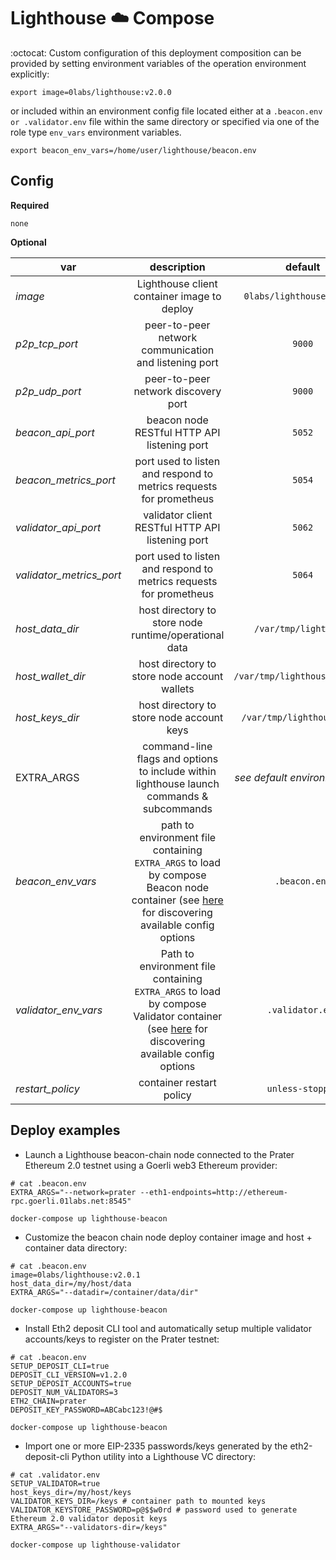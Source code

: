 # Lighthouse :cloud: Compose

:octocat: Custom configuration of this deployment composition can be provided by setting environment variables of the operation environment explicitly:

`export image=0labs/lighthouse:v2.0.0`

or included within an environment config file located either at a `.beacon.env or .validator.env` file within the same directory or specified via one of the role type `env_vars` environment variables.

`export beacon_env_vars=/home/user/lighthouse/beacon.env`

## Config

**Required**

`none`

**Optional**

| var | description | default |
| --- | :---: | :---: |
| *image* | Lighthouse client container image to deploy | `0labs/lighthouse:latest` |
| *p2p_tcp_port* | peer-to-peer network communication and listening port | `9000` |
| *p2p_udp_port* | peer-to-peer network discovery port | `9000` |
| *beacon_api_port* | beacon node RESTful HTTP API listening port | `5052` |
| *beacon_metrics_port* | port used to listen and respond to metrics requests for prometheus | `5054` |
| *validator_api_port* | validator client RESTful HTTP API listening port | `5062` |
| *validator_metrics_port* | port used to listen and respond to metrics requests for prometheus | `5064` |
| *host_data_dir* | host directory to store node runtime/operational data | `/var/tmp/lighthouse` |
| *host_wallet_dir* | host directory to store node account wallets | `/var/tmp/lighthouse/wallets` |
| *host_keys_dir* | host directory to store node account keys | `/var/tmp/lighthouse/keys` |
| EXTRA_ARGS | command-line flags and options to include within lighthouse launch commands & subcommands | *see default environment files* | 
| *beacon_env_vars* | path to environment file containing `EXTRA_ARGS` to load by compose Beacon node container (see [here](https://github.com/sigp/lighthouse/issues/1876) for discovering available config options | `.beacon.env` |
| *validator_env_vars* | Path to environment file containing `EXTRA_ARGS` to load by compose Validator container (see [here](https://github.com/sigp/lighthouse/issues/1876) for discovering available config options | `.validator.env` |
| *restart_policy* | container restart policy | `unless-stopped` |

## Deploy examples

* Launch a Lighthouse beacon-chain node connected to the Prater Ethereum 2.0 testnet using a Goerli web3 Ethereum provider:
```
# cat .beacon.env
EXTRA_ARGS="--network=prater --eth1-endpoints=http://ethereum-rpc.goerli.01labs.net:8545"

docker-compose up lighthouse-beacon
```

* Customize the beacon chain node deploy container image and host + container data directory:
```
# cat .beacon.env
image=0labs/lighthouse:v2.0.1
host_data_dir=/my/host/data
EXTRA_ARGS="--datadir=/container/data/dir"

docker-compose up lighthouse-beacon
```

* Install Eth2 deposit CLI tool and automatically setup multiple validator accounts/keys to register on the Prater testnet:
```
# cat .beacon.env
SETUP_DEPOSIT_CLI=true
DEPOSIT_CLI_VERSION=v1.2.0
SETUP_DEPOSIT_ACCOUNTS=true
DEPOSIT_NUM_VALIDATORS=3
ETH2_CHAIN=prater
DEPOSIT_KEY_PASSWORD=ABCabc123!@#$

docker-compose up lighthouse-beacon
```

* Import one or more EIP-2335 passwords/keys generated by the eth2-deposit-cli Python utility into a Lighthouse VC directory:
```
# cat .validator.env
SETUP_VALIDATOR=true
host_keys_dir=/my/host/keys
VALIDATOR_KEYS_DIR=/keys # container path to mounted keys
VALIDATOR_KEYSTORE_PASSWORD=p@$$w0rd # password used to generate Ethereum 2.0 validator deposit keys
EXTRA_ARGS="--validators-dir=/keys"

docker-compose up lighthouse-validator
```
